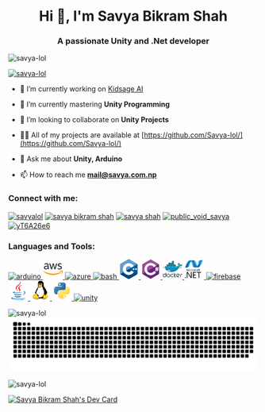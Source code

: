 <h1 align="center">Hi 👋, I'm Savya Bikram Shah</h1>
<h3 align="center">A passionate Unity and .Net developer</h3>

<p align="left"> <img src="https://komarev.com/ghpvc/?username=savya-lol&label=Profile%20views&color=0e75b6&style=flat" alt="savya-lol" /> </p>

<p align="left"> <a href="https://github.com/ryo-ma/github-profile-trophy"><img src="https://github-profile-trophy.vercel.app/?username=savya-lol" alt="savya-lol" /></a> </p>

- 🔭 I’m currently working on [Kidsage AI](https://kidsage.ai/en/)

- 🌱 I’m currently mastering **Unity Programming**

- 👯 I’m looking to collaborate on **Unity Projects**

- 👨‍💻 All of my projects are available at [https://github.com/Savya-lol/](https://github.com/Savya-lol/)

- 💬 Ask me about **Unity, Arduino**

- 📫 How to reach me **mail@savya.com.np**

<h3 align="left">Connect with me:</h3>
<p align="left">
<a href="https://dev.to/savyalol" target="blank"><img align="center" src="https://raw.githubusercontent.com/rahuldkjain/github-profile-readme-generator/master/src/images/icons/Social/devto.svg" alt="savyalol" height="30" width="40" /></a>
<a href="https://linkedin.com/in/savya-shah" target="blank"><img align="center" src="https://raw.githubusercontent.com/rahuldkjain/github-profile-readme-generator/master/src/images/icons/Social/linked-in-alt.svg" alt="savya bikram shah" height="30" width="40" /></a>
<a href="https://fb.com/savya shah" target="blank"><img align="center" src="https://raw.githubusercontent.com/rahuldkjain/github-profile-readme-generator/master/src/images/icons/Social/facebook.svg" alt="savya shah" height="30" width="40" /></a>
<a href="https://instagram.com/public_void_savya" target="blank"><img align="center" src="https://raw.githubusercontent.com/rahuldkjain/github-profile-readme-generator/master/src/images/icons/Social/instagram.svg" alt="public_void_savya" height="30" width="40" /></a>
<a href="https://discord.gg/yT6A26e6" target="blank"><img align="center" src="https://raw.githubusercontent.com/rahuldkjain/github-profile-readme-generator/master/src/images/icons/Social/discord.svg" alt="yT6A26e6" height="30" width="40" /></a>
</p>

<h3 align="left">Languages and Tools:</h3>
<p align="left"> <a href="https://www.arduino.cc/" target="_blank" rel="noreferrer"> <img src="https://cdn.worldvectorlogo.com/logos/arduino-1.svg" alt="arduino" width="40" height="40"/> </a> <a href="https://aws.amazon.com" target="_blank" rel="noreferrer"> <img src="https://raw.githubusercontent.com/devicons/devicon/master/icons/amazonwebservices/amazonwebservices-original-wordmark.svg" alt="aws" width="40" height="40"/> </a> <a href="https://azure.microsoft.com/en-in/" target="_blank" rel="noreferrer"> <img src="https://www.vectorlogo.zone/logos/microsoft_azure/microsoft_azure-icon.svg" alt="azure" width="40" height="40"/> </a> <a href="https://www.gnu.org/software/bash/" target="_blank" rel="noreferrer"> <img src="https://www.vectorlogo.zone/logos/gnu_bash/gnu_bash-icon.svg" alt="bash" width="40" height="40"/> </a> <a href="https://www.w3schools.com/cpp/" target="_blank" rel="noreferrer"> <img src="https://raw.githubusercontent.com/devicons/devicon/master/icons/cplusplus/cplusplus-original.svg" alt="cplusplus" width="40" height="40"/> </a> <a href="https://www.w3schools.com/cs/" target="_blank" rel="noreferrer"> <img src="https://raw.githubusercontent.com/devicons/devicon/master/icons/csharp/csharp-original.svg" alt="csharp" width="40" height="40"/> </a> <a href="https://www.docker.com/" target="_blank" rel="noreferrer"> <img src="https://raw.githubusercontent.com/devicons/devicon/master/icons/docker/docker-original-wordmark.svg" alt="docker" width="40" height="40"/> </a> <a href="https://dotnet.microsoft.com/" target="_blank" rel="noreferrer"> <img src="https://raw.githubusercontent.com/devicons/devicon/master/icons/dot-net/dot-net-original-wordmark.svg" alt="dotnet" width="40" height="40"/> </a> <a href="https://firebase.google.com/" target="_blank" rel="noreferrer"> <img src="https://www.vectorlogo.zone/logos/firebase/firebase-icon.svg" alt="firebase" width="40" height="40"/> </a> <a href="https://www.java.com" target="_blank" rel="noreferrer"> <img src="https://raw.githubusercontent.com/devicons/devicon/master/icons/java/java-original.svg" alt="java" width="40" height="40"/> </a> <a href="https://www.linux.org/" target="_blank" rel="noreferrer"> <img src="https://raw.githubusercontent.com/devicons/devicon/master/icons/linux/linux-original.svg" alt="linux" width="40" height="40"/> </a> <a href="https://www.python.org" target="_blank" rel="noreferrer"> <img src="https://raw.githubusercontent.com/devicons/devicon/master/icons/python/python-original.svg" alt="python" width="40" height="40"/> </a> <a href="https://unity.com/" target="_blank" rel="noreferrer"> <img src="https://www.vectorlogo.zone/logos/unity3d/unity3d-icon.svg" alt="unity" width="40" height="40"/> </a> </p>

<p><img align="left" src="https://github-readme-stats.vercel.app/api/top-langs?username=savya-lol&show_icons=true&locale=en&layout=compact" alt="savya-lol" /></p>

<p>&nbsp; <img align="center" src="https://raw.githubusercontent.com/Savya-lol/Savya-lol/output/snake.svg" alt="Snake animation" /> </p>
<p><img align="center" src="https://github-readme-streak-stats.herokuapp.com/?user=savya-lol&" alt="savya-lol" /></p>


<a href="https://app.daily.dev/voidbotz"><img src="https://api.daily.dev/devcards/v2/b1GtaH3szcZNRnVxAgZjm.png?r=zum&type=wide" width="652" alt="Savya Bikram Shah's Dev Card"/></a>

